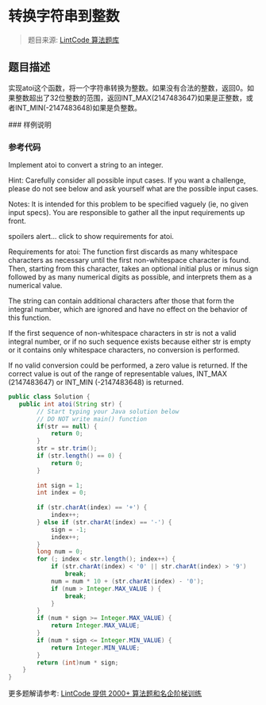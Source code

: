 # 转换字符串到整数
 > 题目来源: [LintCode 算法题库](https://www.lintcode.com/problem/string-to-integer-atoi/?utm_source=sc-github-wzz)
 ## 题目描述
 <p>实现atoi这个函数，将一个字符串转换为整数。如果没有合法的整数，返回0。如果整数超出了32位整数的范围，返回INT_MAX(2147483647)如果是正整数，或者INT_MIN(-2147483648)如果是负整数。</p>
 ### 样例说明
 
 ### 参考代码
 Implement atoi to convert a string to an integer.

Hint: Carefully consider all possible input cases. If you want a challenge, please do not see below and ask yourself what are the possible input cases.

Notes: It is intended for this problem to be specified vaguely (ie, no given input specs). You are responsible to gather all the input requirements up front.

spoilers alert... click to show requirements for atoi.

Requirements for atoi:
The function first discards as many whitespace characters as necessary until the first non-whitespace character is found. Then, starting from this character, takes an optional initial plus or minus sign followed by as many numerical digits as possible, and interprets them as a numerical value.

The string can contain additional characters after those that form the integral number, which are ignored and have no effect on the behavior of this function.

If the first sequence of non-whitespace characters in str is not a valid integral number, or if no such sequence exists because either str is empty or it contains only whitespace characters, no conversion is performed.

If no valid conversion could be performed, a zero value is returned. If the correct value is out of the range of representable values, INT_MAX (2147483647) or INT_MIN (-2147483648) is returned.
```java
public class Solution {
   public int atoi(String str) {
        // Start typing your Java solution below
        // DO NOT write main() function
        if(str == null) {
            return 0;
        }
        str = str.trim();
        if (str.length() == 0) {
            return 0;
        }
            
        int sign = 1;
        int index = 0;
    
        if (str.charAt(index) == '+') {
            index++;
        } else if (str.charAt(index) == '-') {
            sign = -1;
            index++;
        }
        long num = 0;
        for (; index < str.length(); index++) {
            if (str.charAt(index) < '0' || str.charAt(index) > '9')
                break;
            num = num * 10 + (str.charAt(index) - '0');
            if (num > Integer.MAX_VALUE ) {
                break;
            }
        }   
        if (num * sign >= Integer.MAX_VALUE) {
            return Integer.MAX_VALUE;
        }
        if (num * sign <= Integer.MIN_VALUE) {
            return Integer.MIN_VALUE;
        }
        return (int)num * sign;
    }
}
```
 更多题解请参考: [LintCode 提供 2000+ 算法题和名企阶梯训练](https://www.lintcode.com/problem/?utm_source=sc-github-wzz)